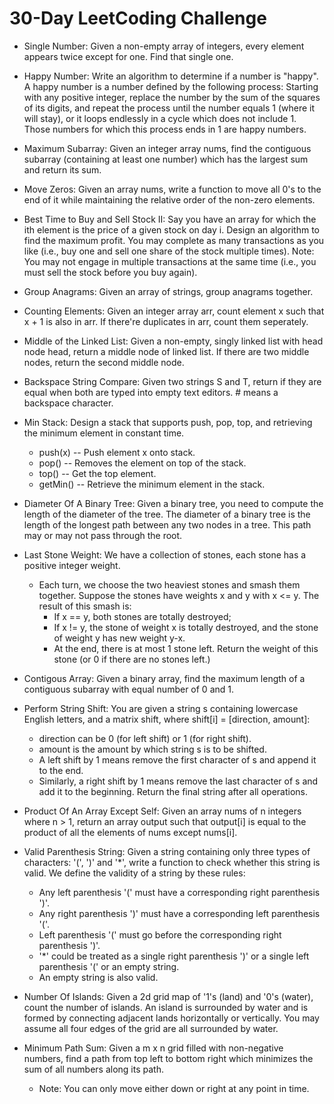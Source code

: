 # 30-Day LeetCoding Challenge

- Single Number: Given a non-empty array of integers, every element appears twice except for one. Find that single one.

- Happy Number: Write an algorithm to determine if a number is "happy". A happy number is a number defined by the following process: Starting with any positive integer, replace the number by the sum of the squares of its digits, and repeat the process until the number equals 1 (where it will stay), or it loops endlessly in a cycle which does not include 1. Those numbers for which this process ends in 1 are happy numbers.

- Maximum Subarray: Given an integer array nums, find the contiguous subarray (containing at least one number) which has the largest sum and return its sum.

- Move Zeros: Given an array nums, write a function to move all 0's to the end of it while maintaining the relative order of the non-zero elements.

- Best Time to Buy and Sell Stock II: Say you have an array for which the ith element is the price of a given stock on day i. Design an algorithm to find the maximum profit. You may complete as many transactions as you like (i.e., buy one and sell one share of the stock multiple times). Note: You may not engage in multiple transactions at the same time (i.e., you must sell the stock before you buy again).

- Group Anagrams: Given an array of strings, group anagrams together.

- Counting Elements: Given an integer array arr, count element x such that x + 1 is also in arr. If there're duplicates in arr, count them seperately.

- Middle of the Linked List: Given a non-empty, singly linked list with head node head, return a middle node of linked list. If there are two middle nodes, return the second middle node.

- Backspace String Compare: Given two strings S and T, return if they are equal when both are typed into empty text editors. # means a backspace character.

- Min Stack: Design a stack that supports push, pop, top, and retrieving the minimum element in constant time.
	- push(x) -- Push element x onto stack.
	- pop() -- Removes the element on top of the stack.
	- top() -- Get the top element.
	- getMin() -- Retrieve the minimum element in the stack.

- Diameter Of A Binary Tree: Given a binary tree, you need to compute the length of the diameter of the tree. The diameter of a binary tree is the length of the longest path between any two nodes in a tree. This path may or may not pass through the root.

- Last Stone Weight: We have a collection of stones, each stone has a positive integer weight.

	- Each turn, we choose the two heaviest stones and smash them together.  Suppose the stones have weights x and y with x <= y.  The result of this smash is:
		- If x == y, both stones are totally destroyed;
		- If x != y, the stone of weight x is totally destroyed, and the stone of weight y has new weight y-x.
		- At the end, there is at most 1 stone left.  Return the weight of this stone (or 0 if there are no stones left.)

- Contigous Array: Given a binary array, find the maximum length of a contiguous subarray with equal number of 0 and 1.

- Perform String Shift: You are given a string s containing lowercase English letters, and a matrix shift, where shift[i] = [direction, amount]:
	- direction can be 0 (for left shift) or 1 (for right shift). 
	- amount is the amount by which string s is to be shifted.
	- A left shift by 1 means remove the first character of s and append it to the end.
	- Similarly, a right shift by 1 means remove the last character of s and add it to the beginning.
	Return the final string after all operations.

- Product Of An Array Except Self: Given an array nums of n integers where n > 1,  return an array output such that output[i] is equal to the product of all the elements of nums except nums[i].

- Valid Parenthesis String: Given a string containing only three types of characters: '(', ')' and '*', write a function to check whether this string is valid. We define the validity of a string by these rules:
	- Any left parenthesis '(' must have a corresponding right parenthesis ')'.
	- Any right parenthesis ')' must have a corresponding left parenthesis '('.
	- Left parenthesis '(' must go before the corresponding right parenthesis ')'.
	- '*' could be treated as a single right parenthesis ')' or a single left parenthesis '(' or an empty string.
	- An empty string is also valid.

- Number Of Islands: Given a 2d grid map of '1's (land) and '0's (water), count the number of islands. An island is surrounded by water and is formed by connecting adjacent lands horizontally or vertically. You may assume all four edges of the grid are all surrounded by water.

- Minimum Path Sum: Given a m x n grid filled with non-negative numbers, find a path from top left to bottom right which minimizes the sum of all numbers along its path.
	- Note: You can only move either down or right at any point in time.